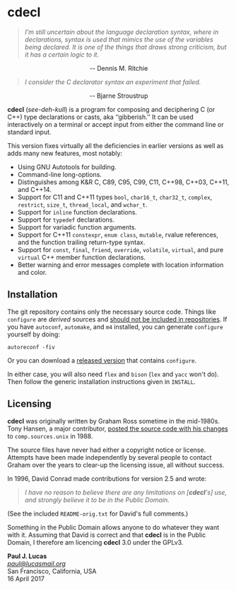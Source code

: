 # cdecl

> *I’m still uncertain about the language declaration syntax, where in
> declarations, syntax is used that mimics the use of the variables being
> declared.  It is one of the things that draws strong criticism, but it has a
> certain logic to it.*

<div style="text-align: center">
-- Dennis M. Ritchie
</div>
<p></p>

> *I consider the C declarator syntax an experiment that failed.*

<div style="text-align: center">
-- Bjarne Stroustrup
</div>
<p></p>

**cdecl** (_see-deh-kull_)
is a program for composing and deciphering C (or C++)
type declarations or casts, aka ‘‘gibberish.’’
It can be used interactively on a terminal or
accept input from either the command line or standard input.

This version fixes virtually all the deficiencies in earlier versions
as well as adds many new features,
most notably:

* Using GNU Autotools for building.
* Command-line long-options.
* Distinguishes among
  K&R C,
  C89,
  C95,
  C99,
  C11,
  C++98,
  C++03,
  C++11,
  and
  C++14.
* Support for C11 and C++11 types
  `bool`,
  `char16_t`,
  `char32_t`,
  `complex`,
  `restrict`,
  `size_t`,
  `thread_local`,
  and
  `wchar_t`.
* Support for `inline` function declarations.
* Support for `typedef` declarations.
* Support for variadic function arguments.
* Support for C++11
  `constexpr`,
  `enum class`,
  `mutable`,
  rvalue references,
  and
  the function trailing return-type syntax.
* Support for
  `const`,
  `final`,
  `friend`,
  `override`,
  `volatile`,
  `virtual`,
  and
  pure `virtual`
  C++ member function declarations.
* Better warning and error messages
  complete with location information and color.

## Installation

The git repository contains only the necessary source code.
Things like `configure` are _derived_ sources and
[should not be included in repositories](http://stackoverflow.com/a/18732931).
If you have `autoconf`, `automake`, and `m4` installed,
you can generate `configure` yourself by doing:

    autoreconf -fiv

Or you can download a
[released version](https://github.com/paul-j-lucas/cdecl/releases)
that contains `configure`.

In either case,
you will also need `flex` and `bison`
(`lex` and `yacc` won't do).
Then follow the generic installation instructions given in `INSTALL`.

## Licensing

**cdecl** was originally written by Graham Ross
sometime in the mid-1980s.
Tony Hansen, a major contributor,
[posted the source code with his changes](https://groups.google.com/d/msg/comp.sources.unix/Y76scbXQQBk/MVrZZBG0nNwJ)
to `comp.sources.unix` in 1988.

The source files have never had either a copyright notice or license.
Attempts have been made independently by several people
to contact Graham over the years to clear-up the licensing issue,
all without success.

In 1996,
David Conrad made contributions for version 2.5 and wrote:

> *I have no reason to believe there are any limitations on [**cdecl**'s] use,
> and strongly believe it to be in the Public Domain.*

(See the included `README-orig.txt` for David's full comments.)

Something in the Public Domain allows anyone to do whatever they want with it.
Assuming that David is correct
and that **cdecl** is in the Public Domain,
I therefore am licencing **cdecl** 3.0 under the GPLv3.

**Paul J. Lucas**  
*paul@lucasmail.org*  
San Francisco, California, USA  
16 April 2017
